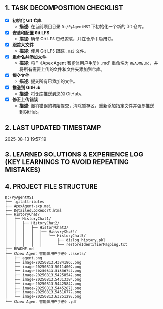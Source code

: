 
## 1. TASK DECOMPOSITION CHECKLIST

- [x] **初始化 Git 仓库**
  - **描述:** 在当前项目目录 `D:/PyAgentMSI` 下初始化一个新的 Git 仓库。
- [x] **安装和配置 Git LFS**
  - **描述:** 确保 Git LFS 已经安装，并在仓库中启用它。
- [x] **跟踪大文件**
  - **描述:** 使用 Git LFS 跟踪 `.msi` 文件。
- [x] **重命名并添加文件**
  - **描述:** 将 "《Apex Agent 智能体用户手册》.md" 重命名为 `README.md`，并将所有需要上传的文件和文件夹添加到仓库。
- [x] **提交文件**
  - **描述:** 提交所有已添加的文件。
- [x] **推送到 GitHub**
  - **描述:** 将仓库推送到您的 GitHub。
- [x] **修正上传错误**
  - **描述:** 撤销错误的初始提交，清除暂存区，重新添加指定文件并强制推送到GitHub。

## 2. LAST UPDATED TIMESTAMP

2025-08-13 19:57:19

## 3. LEARNED SOLUTIONS & EXPERIENCE LOG (KEY LEARNINGS TO AVOID REPEATING MISTAKES)

<Local knowledge base added>

## 4. PROJECT FILE STRUCTURE
```text
D:/PyAgentMSI
├── .gitattributes
├── ApexAgent-exp.msi
├── DetailedLogReport.html
├── HistoryChat/
│   ├── HistoryChat1/
│   │   ├── HistoryChat2/
│   │   │   ├── HistoryChat3/
│   │   │   │   ├── HistoryChat4/
│   │   │   │   │   └── HistoryChat5/
│   │   │   │   │       ├── dialog_history.pkl
│   │   │   │   │       └── restoreIdentifierMapping.txt
├── README.md
├── 《Apex Agent 智能体用户手册》.assets/
│   ├── agent.png
│   ├── image-20250813143841863.png
│   ├── image-20250813150114002.png
│   ├── image-20250813151856741.png
│   ├── image-20250813154258542.png
│   ├── image-20250813154313384.png
│   ├── image-20250813154425842.png
│   ├── image-20250813154452871.png
│   ├── image-20250813154516777.png
│   └── image-20250813163251297.png
└── 《Apex Agent 智能体用户手册》.pdf
```
